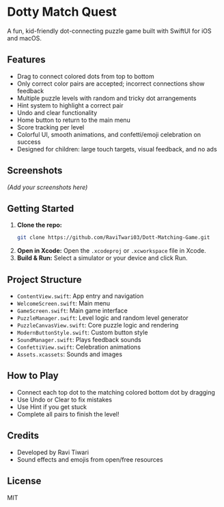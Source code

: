 # Dotty Match Quest

A fun, kid-friendly dot-connecting puzzle game built with SwiftUI for iOS and macOS.

## Features
- Drag to connect colored dots from top to bottom
- Only correct color pairs are accepted; incorrect connections show feedback
- Multiple puzzle levels with random and tricky dot arrangements
- Hint system to highlight a correct pair
- Undo and clear functionality
- Home button to return to the main menu
- Score tracking per level
- Colorful UI, smooth animations, and confetti/emoji celebration on success
- Designed for children: large touch targets, visual feedback, and no ads

## Screenshots
*(Add your screenshots here)*

## Getting Started

1. **Clone the repo:**
   ```sh
   git clone https://github.com/RaviTwari03/Dott-Matching-Game.git
   ```
2. **Open in Xcode:**
   Open the `.xcodeproj` or `.xcworkspace` file in Xcode.
3. **Build & Run:**
   Select a simulator or your device and click Run.

## Project Structure
- `ContentView.swift`: App entry and navigation
- `WelcomeScreen.swift`: Main menu
- `GameScreen.swift`: Main game interface
- `PuzzleManager.swift`: Level logic and random level generator
- `PuzzleCanvasView.swift`: Core puzzle logic and rendering
- `ModernButtonStyle.swift`: Custom button style
- `SoundManager.swift`: Plays feedback sounds
- `ConfettiView.swift`: Celebration animations
- `Assets.xcassets`: Sounds and images

## How to Play
- Connect each top dot to the matching colored bottom dot by dragging
- Use Undo or Clear to fix mistakes
- Use Hint if you get stuck
- Complete all pairs to finish the level!

## Credits
- Developed by Ravi Tiwari
- Sound effects and emojis from open/free resources

## License
MIT
